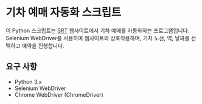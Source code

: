# 기차 예매 자동화 스크립트

이 Python 스크립트는 [SRT](https://etk.srail.kr) 웹사이트에서 기차 예매를 자동화하는 프로그램입니다.
Selenium WebDriver를 사용하여 웹사이트와 상호작용하며, 기차 노선, 역, 날짜를 선택하고 예약을 진행합니다.

## 요구 사항

- Python 3.x
- Selenium WebDriver
- Chrome WebDriver (ChromeDriver)
